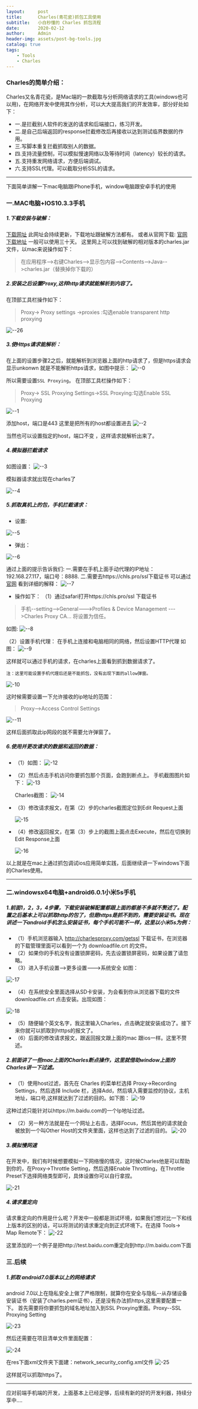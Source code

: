 ```yaml
---
layout:     post
title:      Charles(青花瓷)抓包工具使用
subtitle:   小白秒懂的 Charles 抓包流程
date:       2020-02-12
author:     Admin
header-img: assets/post-bg-tools.jpg
catalog: true
tags:
    - Tools
    - Charles
---
```


### Charles的简单介绍：
Charles又名青花瓷，是Mac端的一款截取与分析网络请求的工具(windows也可以用)，在网络开发中使用其作分析，可以大大提高我们的开发效率，部分好处如下：

- 一.是拦截别人软件的发送的请求和后端接口，练习开发。
- 二.是自己后端返回的response拦截修改后再接收以达到测试临界数据的作用。
- 三.写脚本重复拦截抓取别人的数据。
- 四.支持流量控制，可以模拟慢速网络以及等待时间（latency）较长的请求。
- 五.支持重发网络请求，方便后端调试。
- 六.支持SSL代理。可以截取分析SSL的请求。

---

下面简单讲解一下mac电脑跟iPhone手机，window电脑跟安卓手机的使用

### 一.MAC电脑+IOS10.3.3手机

#####  1.下载安装与破解：

[下载网址](http://charles.iiilab.com/)
此网址会持续更新，下载地址跟破解方法都有。
或者从官网下载: [官网下载地址](http://www.charlesproxy.com/download)
一般可以使用三十天。
这里网上可以找到破解的相对版本的charles.jar文件，以mac来说操作如下：

> 在应用程序-->右键Charles-->显示包内容-->Contents-->Java-->charles.jar（替换掉你下载的）


##### 2.安装之后设置Proxy,这样http请求就能解析到内容了。

 
 在顶部工具栏操作如下：
 > Proxy-> Proxy settings ->proxies :勾选enable transparent http proxying 

 ![--26](https://github-io-blog.oss-cn-shanghai.aliyuncs.com/github-blog/blog-img-2020/tools-charles-1581520946579.png?x-oss-process=style/watermark-yumi)


##### 3.使Https请求能解析：
 在上面的设置步骤2之后，就能解析到浏览器上面的http请求了，但是https请求会显示unkonwn 就是不能解析https请求，如图中提示： 
 ![--0](https://github-io-blog.oss-cn-shanghai.aliyuncs.com/github-blog/blog-img-2020/tools-charles-1581520920579.png?x-oss-process=style/watermark-yumi)
 
所以需要设置`SSL Proxying`。
在顶部工具栏操作如下：
> Proxy-> SSL Proxying Settings->SSL Proxying:勾选Enable SSL Proxying  

![--1](https://github-io-blog.oss-cn-shanghai.aliyuncs.com/github-blog/blog-img-2020/tools-charles-1581520921579.png?x-oss-process=style/watermark-yumi)

添加host，端口是443 这里是把所有的host都设置进去 
![--2](https://github-io-blog.oss-cn-shanghai.aliyuncs.com/github-blog/blog-img-2020/tools-charles-1581520922579.png?x-oss-process=style/watermark-yumi)

当然也可以设置指定的host，端口不变 ，这样请求就解析出来了。

##### 4.模拟器拦截请求
如图设置：
![--3](https://github-io-blog.oss-cn-shanghai.aliyuncs.com/github-blog/blog-img-2020/tools-charles-1581520923579.jpeg?x-oss-process=style/watermark-yumi)

模拟器请求就出现在charles了

![--4](https://github-io-blog.oss-cn-shanghai.aliyuncs.com/github-blog/blog-img-2020/tools-charles-1581520924579.jpeg?x-oss-process=style/watermark-yumi)

##### 5.抓取真机上的包，手机拦截请求：
* 设置:

![--5](https://github-io-blog.oss-cn-shanghai.aliyuncs.com/github-blog/blog-img-2020/tools-charles-1581520925579.jpeg?x-oss-process=style/watermark-yumi)

* 弹出：

![--6](https://github-io-blog.oss-cn-shanghai.aliyuncs.com/github-blog/blog-img-2020/tools-charles-1581520926579.jpeg?x-oss-process=style/watermark-yumi)

通过上面的提示告诉我们:
一.需要在手机上面手动代理的IP地址：192.168.27.117，端口号：8888.
二.需要去https://chls.pro/ssl下载证书
可以通过[官网](https://www.charlesproxy.com/documentation/using-charles/ssl-certificates/)
看到详细的解释：
![--7](https://github-io-blog.oss-cn-shanghai.aliyuncs.com/github-blog/blog-img-2020/tools-charles-1581520927579.png?x-oss-process=style/watermark-yumi)

* 操作如下：
（1）通过safari打开https://chls.pro/ssl 下载证书
> 手机--setting-->General--->Profiles & Device Management --->Charles Proxy CA...
将设置为信任。

如图:
![--8](https://github-io-blog.oss-cn-shanghai.aliyuncs.com/github-blog/blog-img-2020/tools-charles-1581520928579.jpg?x-oss-process=style/watermark-yumi)

（2）设置手机代理：
在手机上连接和电脑相同的网络，然后设置HTTP代理
如图：
![--9](https://github-io-blog.oss-cn-shanghai.aliyuncs.com/github-blog/blog-img-2020/tools-charles-1581520929579.png?x-oss-process=style/watermark-yumi)

这样就可以通过手机的请求，在charles上面看到抓到数据请求了。

`注：这里可能设置手机代理后还是不能抓包，没有出现下面的allow弹窗。`

![-10](https://github-io-blog.oss-cn-shanghai.aliyuncs.com/github-blog/blog-img-2020/tools-charles-1581520930579.png?x-oss-process=style/watermark-yumi)

这时候需要设置一下允许接收的ip地址的范围：
>Proxy-->Access Control Settings

![--11](https://github-io-blog.oss-cn-shanghai.aliyuncs.com/github-blog/blog-img-2020/tools-charles-1581520931579.png?x-oss-process=style/watermark-yumi)

这样后面抓取此ip网段的就不需要允许弹窗了。

##### 6.使用并更改请求的数据和返回的数据：

* （1）如图：
![-12](https://github-io-blog.oss-cn-shanghai.aliyuncs.com/github-blog/blog-img-2020/tools-charles-1581520932579.jpeg?x-oss-process=style/watermark-yumi)

* （2）然后点击手机访问你要抓包那个页面，会跑到断点上。
    手机截图图片如下：
    ![-13](https://github-io-blog.oss-cn-shanghai.aliyuncs.com/github-blog/blog-img-2020/tools-charles-1581520933579.jpg?x-oss-process=style/watermark-yumi)

    Charles截图：
    ![-14](https://github-io-blog.oss-cn-shanghai.aliyuncs.com/github-blog/blog-img-2020/tools-charles-1581520934579.jpeg?x-oss-process=style/watermark-yumi)

* （3）修改请求报文，在第（2）步的charles截图定位到Edit Request上面

    ![-15](https://github-io-blog.oss-cn-shanghai.aliyuncs.com/github-blog/blog-img-2020/tools-charles-1581520935579.jpeg?x-oss-process=style/watermark-yumi)

* （4）修改返回报文，在第（3）步上的截图上面点击Execute，然后在切换到Edit Response上面

    ![-16](https://github-io-blog.oss-cn-shanghai.aliyuncs.com/github-blog/blog-img-2020/tools-charles-1581520936579.jpeg?x-oss-process=style/watermark-yumi)

以上就是在mac上通过抓包调试ios应用简单实践，后面继续讲一下windows下面的Charles使用。

---

###  二.windowsx64电脑+android6.0.1小米5s手机

#####  1.前面1，2，3，4步骤，下载安装破解配置都跟上面的都差不多就不赘述了。配置之后基本上可以抓取http的包了，但是https是抓不到的，需要安装证书。现在讲述一下android手机怎么安装证书，每个手机可能不一样，这里以小米5s为例：
- （1）手机浏览器输入 http://charlesproxy.com/getssl  下载证书，在浏览器的下载管理里面可以看到一个为 downloadfile.crt 的文件。
- （2）如果你的手机没有设置锁屏密码，先去设置锁屏密码，如果设置了请忽略。
- （3）进入手机设置-->更多设置--->系统安全 如图：

![-17](https://github-io-blog.oss-cn-shanghai.aliyuncs.com/github-blog/blog-img-2020/tools-charles-1581520937579.png?x-oss-process=style/watermark-yumi)

- （4）在系统安全里面选择从SD卡安装，为会看到你从浏览器下载的文件downloadfile.crt
点击安装。出现如图：

![-18](https://github-io-blog.oss-cn-shanghai.aliyuncs.com/github-blog/blog-img-2020/tools-charles-1581520938579.png?x-oss-process=style/watermark-yumi)

- （5）随便输个英文名字，我这里输入Charles，点击确定就安装成功了。接下来你就可以抓取到htttps的报文了。
- （6）后面的修改请求报文，跟返回报文跟上面的mac 跟ios一样。这里不赘述。

##### 2.前面讲了一些mac上面的Charles断点操作，这里就借助window上面的Charles讲一下过滤。

* （1）使用host过滤，首先在 Charles 的菜单栏选择 Proxy->Recording Settings，然后选择 Include 栏，选择Add，然后填入需要监控的协议，主机地址，端口号,这样就达到了过滤的目的。如下图：
![-19](https://github-io-blog.oss-cn-shanghai.aliyuncs.com/github-blog/blog-img-2020/tools-charles-1581520939579.png?x-oss-process=style/watermark-yumi)

这种过滤只能针对以https://m.baidu.com的一个Ip地址过滤。

* （2）另一种方法就是在一个网址上右击，选择Focus，然后其他的请求就会被放到一个叫Other Host的文件夹里面，这样也达到了过滤的目的。
![-20](https://github-io-blog.oss-cn-shanghai.aliyuncs.com/github-blog/blog-img-2020/tools-charles-1581520940579.png?x-oss-process=style/watermark-yumi)

##### 3.模拟慢网速
在开发中，我们有时候想要模拟一下网络慢的情况，这时候Charles他是可以帮助到你的，在Proxy->Throttle Setting，然后选择Enable Throttling，在Throttle Preset下选择网络类型即可，具体设置你可以自行拿捏。

![-21](https://github-io-blog.oss-cn-shanghai.aliyuncs.com/github-blog/blog-img-2020/tools-charles-1581520941579.png?x-oss-process=style/watermark-yumi)


##### 4.请求重定向

 请求重定向的作用是什么呢？开发中一般都是测试环境，如果我们想对比一下和线上版本的区别的话，可以将测试的请求重定向到正式环境下。在选择 Tools-> Map Remote下：
![-22](https://github-io-blog.oss-cn-shanghai.aliyuncs.com/github-blog/blog-img-2020/tools-charles-1581520942579.png?x-oss-process=style/watermark-yumi)

这里添加的一个例子是把http://test.baidu.com重定向到http://m.baidu.com下面

###  三.后续
##### 1.抓取 android7.0版本以上的网络请求

android 7.0以上在隐私安全上做了严格限制，就算你在安全与隐私--从存储设备安装证书（安装了charles.pem证书），还是没有办法抓https,这里需要配置一下。
首先需要将你要抓包的域名地址加入到SSL Proxying里面。Proxy--SSL Proxying Setting

![-23](https://github-io-blog.oss-cn-shanghai.aliyuncs.com/github-blog/blog-img-2020/tools-charles-1581520943579.png?x-oss-process=style/watermark-yumi)

然后还需要在项目清单文件里面配置：

![-24](https://github-io-blog.oss-cn-shanghai.aliyuncs.com/github-blog/blog-img-2020/tools-charles-1581520944579.png?x-oss-process=style/watermark-yumi)

在res下面xml文件夹下面建：network_security_config.xml文件
![-25](https://github-io-blog.oss-cn-shanghai.aliyuncs.com/github-blog/blog-img-2020/tools-charles-1581520945579.png?x-oss-process=style/watermark-yumi)

这样就可以抓取https了。

---

应对前端手机端的开发，上面基本上已经足够，后续有新的好的开发利器，持续分享中....